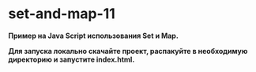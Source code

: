 # set-and-map-11

**Пример на Java Script использования Set и Map.**

**Для запуска локально скачайте проект, распакуйте в необходимую директорию и запустите index.html.**
